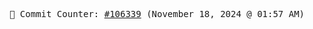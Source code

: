 <p align="center">
    <samp>
        📮 Commit Counter: <a href="https://github.com/Javascript-void0/Javascript-void0/commits/main">#106339</a> (November 18, 2024 @ 01:57 AM)
    </samp>
</p>